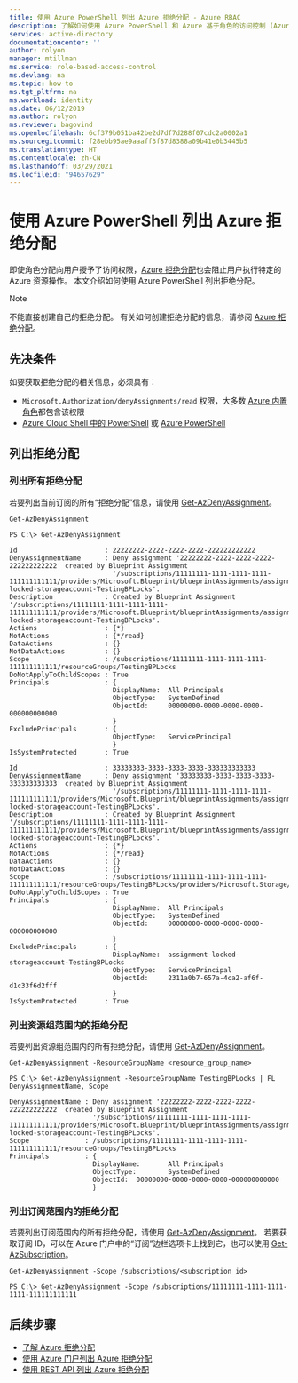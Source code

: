 ```yaml
---
title: 使用 Azure PowerShell 列出 Azure 拒绝分配 - Azure RBAC
description: 了解如何使用 Azure PowerShell 和 Azure 基于角色的访问控制 (Azure RBAC) 列出已被拒绝在特定作用域内访问特定 Azure 资源操作的用户、组、服务主体和托管标识。
services: active-directory
documentationcenter: ''
author: rolyon
manager: mtillman
ms.service: role-based-access-control
ms.devlang: na
ms.topic: how-to
ms.tgt_pltfrm: na
ms.workload: identity
ms.date: 06/12/2019
ms.author: rolyon
ms.reviewer: bagovind
ms.openlocfilehash: 6cf379b051ba42be2d7df7d288f07cdc2a0002a1
ms.sourcegitcommit: f28ebb95ae9aaaff3f87d8388a09b41e0b3445b5
ms.translationtype: HT
ms.contentlocale: zh-CN
ms.lasthandoff: 03/29/2021
ms.locfileid: "94657629"
---
```

# <a name="list-azure-deny-assignments-using-azure-powershell"></a>使用 Azure PowerShell 列出 Azure 拒绝分配

即使角色分配向用户授予了访问权限，[Azure 拒绝分配](deny-assignments.md)也会阻止用户执行特定的 Azure 资源操作。 本文介绍如何使用 Azure PowerShell 列出拒绝分配。

> [!NOTE]
> 不能直接创建自己的拒绝分配。 有关如何创建拒绝分配的信息，请参阅 [Azure 拒绝分配](deny-assignments.md)。

## <a name="prerequisites"></a>先决条件

如要获取拒绝分配的相关信息，必须具有：

- `Microsoft.Authorization/denyAssignments/read` 权限，大多数 [Azure 内置角色](built-in-roles.md)都包含该权限
- [Azure Cloud Shell 中的 PowerShell](../cloud-shell/overview.md) 或 [Azure PowerShell](/powershell/azure/install-az-ps)

## <a name="list-deny-assignments"></a>列出拒绝分配

### <a name="list-all-deny-assignments"></a>列出所有拒绝分配

若要列出当前订阅的所有“拒绝分配”信息，请使用 [Get-AzDenyAssignment](/powershell/module/az.resources/get-azdenyassignment)。

```azurepowershell
Get-AzDenyAssignment
```

```Example
PS C:\> Get-AzDenyAssignment

Id                      : 22222222-2222-2222-2222-222222222222
DenyAssignmentName      : Deny assignment '22222222-2222-2222-2222-222222222222' created by Blueprint Assignment
                          '/subscriptions/11111111-1111-1111-1111-111111111111/providers/Microsoft.Blueprint/blueprintAssignments/assignment-locked-storageaccount-TestingBPLocks'.
Description             : Created by Blueprint Assignment '/subscriptions/11111111-1111-1111-1111-111111111111/providers/Microsoft.Blueprint/blueprintAssignments/assignment-locked-storageaccount-TestingBPLocks'.
Actions                 : {*}
NotActions              : {*/read}
DataActions             : {}
NotDataActions          : {}
Scope                   : /subscriptions/11111111-1111-1111-1111-111111111111/resourceGroups/TestingBPLocks
DoNotApplyToChildScopes : True
Principals              : {
                          DisplayName:  All Principals
                          ObjectType:   SystemDefined
                          ObjectId:     00000000-0000-0000-0000-000000000000
                          }
ExcludePrincipals       : {
                          ObjectType:   ServicePrincipal
                          }
IsSystemProtected       : True

Id                      : 33333333-3333-3333-3333-333333333333
DenyAssignmentName      : Deny assignment '33333333-3333-3333-3333-333333333333' created by Blueprint Assignment
                          '/subscriptions/11111111-1111-1111-1111-111111111111/providers/Microsoft.Blueprint/blueprintAssignments/assignment-locked-storageaccount-TestingBPLocks'.
Description             : Created by Blueprint Assignment '/subscriptions/11111111-1111-1111-1111-111111111111/providers/Microsoft.Blueprint/blueprintAssignments/assignment-locked-storageaccount-TestingBPLocks'.
Actions                 : {*}
NotActions              : {*/read}
DataActions             : {}
NotDataActions          : {}
Scope                   : /subscriptions/11111111-1111-1111-1111-111111111111/resourceGroups/TestingBPLocks/providers/Microsoft.Storage/storageAccounts/storep6vkuxmu4m4pq
DoNotApplyToChildScopes : True
Principals              : {
                          DisplayName:  All Principals
                          ObjectType:   SystemDefined
                          ObjectId:     00000000-0000-0000-0000-000000000000
                          }
ExcludePrincipals       : {
                          DisplayName:  assignment-locked-storageaccount-TestingBPLocks
                          ObjectType:   ServicePrincipal
                          ObjectId:     2311a0b7-657a-4ca2-af6f-d1c33f6d2fff
                          }
IsSystemProtected       : True
```

### <a name="list-deny-assignments-at-a-resource-group-scope"></a>列出资源组范围内的拒绝分配

若要列出资源组范围内的所有拒绝分配，请使用 [Get-AzDenyAssignment](/powershell/module/az.resources/get-azdenyassignment)。

```azurepowershell
Get-AzDenyAssignment -ResourceGroupName <resource_group_name>
```

```Example
PS C:\> Get-AzDenyAssignment -ResourceGroupName TestingBPLocks | FL DenyAssignmentName, Scope

DenyAssignmentName : Deny assignment '22222222-2222-2222-2222-222222222222' created by Blueprint Assignment
                     '/subscriptions/11111111-1111-1111-1111-111111111111/providers/Microsoft.Blueprint/blueprintAssignments/assignment-locked-storageaccount-TestingBPLocks'.
Scope              : /subscriptions/11111111-1111-1111-1111-111111111111/resourceGroups/TestingBPLocks
Principals         : {
                     DisplayName:       All Principals
                     ObjectType:        SystemDefined
                     ObjectId:  00000000-0000-0000-0000-000000000000
                     }
```

### <a name="list-deny-assignments-at-a-subscription-scope"></a>列出订阅范围内的拒绝分配

若要列出订阅范围内的所有拒绝分配，请使用 [Get-AzDenyAssignment](/powershell/module/az.resources/get-azdenyassignment)。 若要获取订阅 ID，可以在 Azure 门户中的“订阅”边栏选项卡上找到它，也可以使用 [Get-AzSubscription](/powershell/module/Az.Accounts/Get-AzSubscription)。

```azurepowershell
Get-AzDenyAssignment -Scope /subscriptions/<subscription_id>
```

```Example
PS C:\> Get-AzDenyAssignment -Scope /subscriptions/11111111-1111-1111-1111-111111111111
```

## <a name="next-steps"></a>后续步骤

- [了解 Azure 拒绝分配](deny-assignments.md)
- [使用 Azure 门户列出 Azure 拒绝分配](deny-assignments-portal.md)
- [使用 REST API 列出 Azure 拒绝分配](deny-assignments-rest.md)